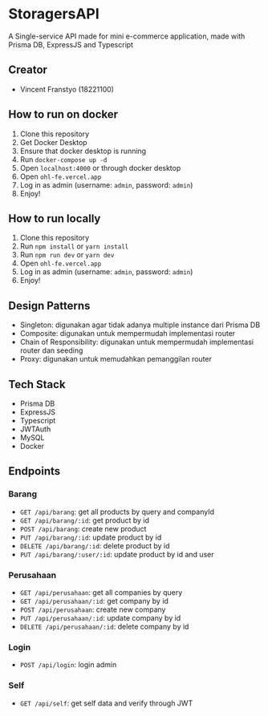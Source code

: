 # StoragersAPI
A Single-service API made for mini e-commerce application, made with Prisma DB, ExpressJS and Typescript

## Creator
- Vincent Franstyo (18221100)

## How to run on docker
1. Clone this repository
2. Get Docker Desktop
3. Ensure that docker desktop is running
4. Run `docker-compose up -d`
5. Open `localhost:4000` or through docker desktop
6. Open `ohl-fe.vercel.app`
7. Log in as admin (username: `admin`, password: `admin`)
8. Enjoy!


## How to run locally
1. Clone this repository
2. Run `npm install` or `yarn install`
3. Run `npm run dev` or `yarn dev`
4. Open `ohl-fe.vercel.app`
5. Log in as admin (username: `admin`, password: `admin`)
6. Enjoy!

## Design Patterns
- Singleton: digunakan agar tidak adanya multiple instance dari Prisma DB
- Composite: digunakan untuk mempermudah implementasi router
- Chain of Responsibility: digunakan untuk mempermudah implementasi router dan seeding
- Proxy: digunakan untuk memudahkan pemanggilan router

## Tech Stack
- Prisma DB
- ExpressJS
- Typescript
- JWTAuth
- MySQL
- Docker

## Endpoints
### Barang
- `GET /api/barang`: get all products by query and companyId
- `GET /api/barang/:id`: get product by id
- `POST /api/barang`: create new product
- `PUT /api/barang/:id`: update product by id
- `DELETE /api/barang/:id`: delete product by id
- `PUT /api/barang/:user/:id`: update product by id and user

### Perusahaan
- `GET /api/perusahaan`: get all companies by query
- `GET /api/perusahaan/:id`: get company by id
- `POST /api/perusahaan`: create new company
- `PUT /api/perusahaan/:id`: update company by id
- `DELETE /api/perusahaan/:id`: delete company by id

### Login
- `POST /api/login`: login admin

### Self
- `GET /api/self`: get self data and verify through JWT



